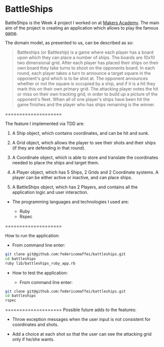 BattleShips
====================

BattleShips is the Week 4 project I worked on at [Makers Academy](http://www.makersacademy.com).
The main aim of the project is creating an application which allows to play the famous [game](http://en.wikipedia.org/wiki/Battleship_\(game\)).

The domain model, as presented to us, can be described as so:

> Battleships (or Battleship) is a game where each player has a board upon which they can place a number of ships. The boards are 10x10 two dimensional grid.
>After each player has placed their ships on their own board they take turns to shoot on the opponents board. In each round, each player takes a turn to announce a target square in the opponent's grid which is to be shot at. The opponent announces whether or not the square is occupied by a ship, and if it is a hit they mark this on their own primary grid. The attacking player notes the hit or miss on their own tracking grid, in order to build up a picture of the opponent's fleet.
>When all of one player's ships have been hit the game finishes and the player who has ships remaining is the winner.

====================

The feature I implemented via TDD are:

  1. A Ship object, which contains coordinates, and can be hit and sunk.

  2. A Grid object, which allows the player to see their shots and their ships (if they are defending in that round).

  3. A Coordinate object, which is able to store and translate the coordinates needed to place the ships and target them.

  4. A Player object, which has 5 Ships, 2 Grids and 2 Coordinate systems. A player can be either active or inactive, and can place ships.

  5. A BattleShips object, which has 2 Players, and contains all the application logic and user interaction.

* The programming languages and technologies I used are:

  * Ruby
  * Rspec
  
====================

How to run the application:

  * From command line enter: 
```bash
git clone git@github.com:federicomaffei/battleships.git
cd battleships
ruby lib/battleships_ruby_app.rb
```

* How to test the application:

  * From command line enter:
```bash
git clone git@github.com:federicomaffei/battleships.git
cd battleships
rspec
```
====================
Possible future adds to the features:

  * Throw exception messages when the user input is not consistent for coordinates and shots.

  * Add a choice at each shot so that the user can see the attacking grid only if he/she wants.


